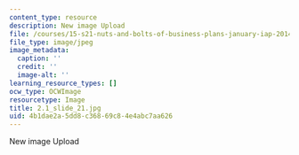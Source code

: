```yaml
---
content_type: resource
description: New image Upload
file: /courses/15-s21-nuts-and-bolts-of-business-plans-january-iap-2014/4b1dae2a5dd8c36869c84e4abc7aa626_2.1_slide_21.jpg
file_type: image/jpeg
image_metadata:
  caption: ''
  credit: ''
  image-alt: ''
learning_resource_types: []
ocw_type: OCWImage
resourcetype: Image
title: 2.1_slide_21.jpg
uid: 4b1dae2a-5dd8-c368-69c8-4e4abc7aa626
---
```

New image Upload